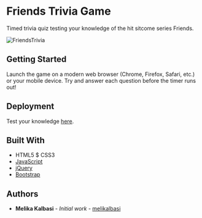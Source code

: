 # Friends Trivia Game

Timed trivia quiz testing your knowledge of the hit sitcome series Friends.

![FriendsTrivia](assets/images/friends.gif)

## Getting Started

Launch the game on a modern web browser (Chrome, Firefox, Safari, etc.) or your mobile device. Try and answer each question before the timer runs out!

## Deployment

Test your knowledge [here](https://melikalbasi.github.io/friends-trivia-game/).

## Built With

* HTML5 $ CSS3
* [JavaScript](https://www.javascript.com/)
* [jQuery](https://jquery.com/)
* [Bootstrap](https://getbootstrap.com/)

## Authors

* **Melika Kalbasi** - *Initial work* - [melikalbasi](https://github.com/melikalbasi)

